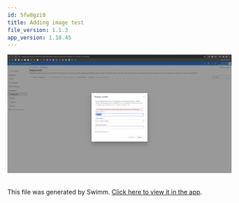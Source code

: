 ```yaml
---
id: 5fw8gzi0
title: Adding image test
file_version: 1.1.3
app_version: 1.18.45
---
```


<div align="center"><img src="images/462de771-fc4a-4bdb-b085-ef64eb9ca62b.png" style="width:'50%'"/></div>

<br/>

This file was generated by Swimm. [Click here to view it in the app](https://app.swimm.io/repos/Z2l0aHViJTNBJTNBY3NoYXJwLXNoYXVsLXRlc3QlM0ElM0Fzd2ltbWlv/docs/5fw8gzi0).
